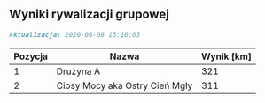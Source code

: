 ## Wyniki rywalizacji grupowej

```markdown
Aktualizacja: 2020-06-08 13:16:03
```

Pozycja | Nazwa | Wynik [km] |
------------ | -------------  | -------------
 1 |Drużyna A | 321 
 2 |Ciosy Mocy aka Ostry Cień Mgły | 311